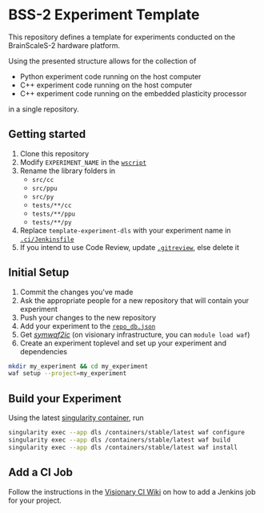 # BSS-2 Experiment Template

This repository defines a template for experiments conducted on the BrainScaleS-2 hardware platform.

Using the presented structure allows for the collection of

* Python experiment code running on the host computer
* C++ experiment code running on the host computer
* C++ experiment code running on the embedded plasticity processor

in a single repository.

## Getting started

1. Clone this repository
1. Modify `EXPERIMENT_NAME` in the [`wscript`](wscript)
1. Rename the library folders in
   * `src/cc`
   * `src/ppu`
   * `src/py`
   * `tests/**/cc`
   * `tests/**/ppu`
   * `tests/**/py`
1. Replace `template-experiment-dls` with your experiment name in [`.ci/Jenkinsfile`](.ci/Jenkinsfile)
1. If you intend to use Code Review, update [`.gitreview`](.gitreview), else delete it


## Initial Setup

1. Commit the changes you've made
1. Ask the appropriate people for a new repository that will contain your experiment
1. Push your changes to the new repository
1. Add your experiment to the [`repo_db.json`](https://gerrit.bioai.eu/plugins/gitiles/projects/+/refs/heads/master/repo_db.json)
1. Get [*symwaf2ic*](https://github.com/electronicvisions/waf) (on visionary infrastructure, you can `module load waf`)
1. Create an experiment toplevel and set up your experiment and dependencies
```bash
mkdir my_experiment && cd my_experiment
waf setup --project=my_experiment
```

## Build your Experiment

Using the latest [singularity container](https://openproject.bioai.eu/containers/), run
```bash
singularity exec --app dls /containers/stable/latest waf configure
singularity exec --app dls /containers/stable/latest waf build
singularity exec --app dls /containers/stable/latest waf install
```

## Add a CI Job

Follow the instructions in the [Visionary CI Wiki](https://openproject.bioai.eu/projects/jenlib/wiki/wiki-visionary-ci#job-structure) on how to add a Jenkins job for your project.
